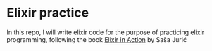 # Elixir practice
In this repo, I will write elixir code for the purpose of practicing elixir programming, following the book
[Elixir in Action](https://www.manning.com/books/elixir-in-action) by Saša Jurić
